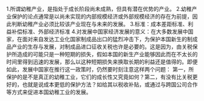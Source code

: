 1.所谓幼稚产业，是指处于成长阶段尚未成熟，但具有潜在优势的产业。
2.幼稚产业保护的论点通常是以尚未实现的内部规模经济或外部规模经济的存在为前提，因此判断幼稚产业必须比较该产业现在与未来的发展。
3.标准：成本差距标准、利益补偿标准、外部经济标准
4.对发展中国家经济发展的意义：在大多数发展中国家，在面对来自发达工业化国家制成品出口的猛烈冲击下，为保护本国新生的制成品产业的生存与发展，对制成品进口征收关税也许是必要的。这是因为，由关税保护所造成的可能只是一种短期的损失，假如本国的新生产业能够因此而在不太长的时间里得到迅速的发展，那么以这种短期损失来换取长期的利益还是值得的。即便如此，发展中国家在推行这一政策时，仍然要时刻注意这样两个问题： 第一，所保护的是不是真正的幼稚工业，它们的成长性又究竟如何？第二，有没有比关税更好的，也就是说成本更低的保护方法？如给其以税收补贴，或通过与跨国公司合作等方式来促进本国幼稚工业的发展。